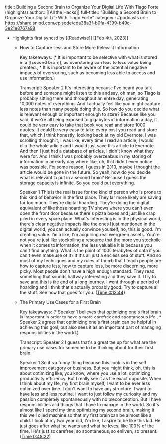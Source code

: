 title:: Building a Second Brain to Organize Your Digital Life With Tiago Forte (highlights)
author:: [[All the Hacks]]
full-title:: "Building a Second Brain to Organize Your Digital Life With Tiago Forte"
category:: #podcasts
url:: https://share.snipd.com/episode/cda38a3f-b0fa-4399-b49c-3e21e8767a98

- Highlights first synced by [[Readwise]] [[Feb 4th, 2023]]
	- How to Capture Less and Store More Relevant Information
	  
	  Key takeaways:
	  (* It is important to be selective with what is stored in a [[second brain]], as overstoring can lead to less value being created., * It is important to be aware of the potential negative impacts of overstoring, such as becoming less able to access and use information.)
	  
	  Transcript:
	  Speaker 2
	  It's interesting because I've heard you talk before and someone might listen to this and say, oh man, so Tiago is probably sitting there and throughout an entire day, generating 10,000 notes of everything. And I actually feel like you might capture less notes than many people doing this. So how do you decide what is relevant enough or important enough to store? Because like you said, if we're all being exposed to gigabytes of information a day, it could be very easy to take that book you read and store 1000 quotes. It could be very easy to take every post you read and store that, which I think honestly, looking back at my old Evernote, I was scrolling through it, I was like, every time I read an article, I would clip the whole article and I would just save this article to Evernote. And then I just had a database of articles, I didn't know what they were for. And I think I was probably overzealous in my storing of information in an early day where like, oh, that didn't even notice was possible. For some reason, I guess in 2010, maybe I thought the article would be gone in the future. So yeah, how do you decide what is relevant to put in a second brain? Because I guess the storage capacity is infinite. So you could put everything.
	  
	  Speaker 1
	  This is the real issue for the kind of person who is prone to this kind of behavior in the first place. They far more likely are saving far too much. They're digital hoarding. They're doing the digital equivalent of like those hoarding TV shows where you can't even open the front door because there's pizza boxes and just like crap piled in every spare place. What's interesting is in the physical world, there's clear negative impacts like the ones I just mentioned in the digital world, you can actually convince yourself, no, this is good. I'm creating value. I'm a like, I'm acquiring real evergreen assets. You're not you're just like stockpiling a resource that the more you stockpile when it comes to information, the less valuable it is because you can't find anything. What is the point of 1000 terabytes of data if you can't even make use of it? If it's all just a endless sea of stuff. And so most of my techniques and my rules of thumb that I teach people are how to capture less, how to capture less, be more discerning, more picky. Most people don't have a high enough standard. They read something that sounds halfway interesting and they save it. I try to save and this is the end of a long journey. I went through a period of hoarding and I think that's actually probably good. Try to capture all the stuff. See how that goes for you. ([Time 0:13:44](https://share.snipd.com/snip/1624bfd0-2773-4aaf-bb40-c2bdea25488c))
	- The Primary Use Cases for a First Brain
	  
	  Key takeaways:
	  (* Speaker 1 believes that optimizing one's first brain is important in order to have a more carefree and spontaneous life., * Speaker 2 agrees that optimizing one's first brain can be helpful in achieving this goal, but also sees it as an important part of managing responsibilities in the world.)
	  
	  Transcript:
	  Speaker 2
	  I guess that's a great tee up for what are the primary use cases for someone to be thinking about for their first brain.
	  
	  Speaker 1
	  So it's a funny thing because this book is in the self improvement category or business. But you might think, oh, this is about optimizing like, you know, where you use a lot, optimizing productivity efficiency. But I really see it as the exact opposite. When I think about my life, my first brain myself, I want to be ever less optimized over time. I don't want to have any structure. I want to have less and less routine. I want to just follow my curiosity and my passion completely spontaneously with no preconception. But I have responsibilities and things that I have to manage in the world. So it's almost like I spend my time optimizing my second brain, making it this well oiled machine so that my first brain can be almost like a child. I look at my two year old, I'm like, I aspire to be like this kid. He just goes after what he wants and what he loves, like 100% of the time. He's just so carefree, so spontaneous, so enliven, so present. ([Time 0:48:22](https://share.snipd.com/snip/fc297d75-bec9-4167-9cb6-f9af2fe3ed6e))